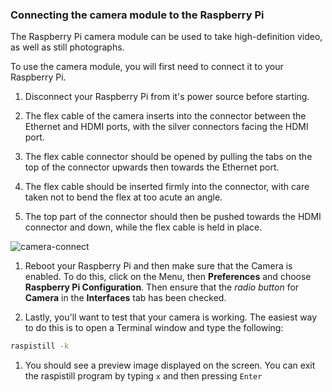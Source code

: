 ### Connecting the camera module to the Raspberry Pi

The Raspberry Pi camera module can be used to take high-definition video, as well as still photographs.

To use the camera module, you will first need to connect it to your Raspberry Pi.

1. Disconnect your Raspberry Pi from it's power source before starting.

1. The flex cable of the camera inserts into the connector between the Ethernet and HDMI ports, with the silver connectors facing the HDMI port. 

1. The flex cable connector should be opened by pulling the tabs on the top of the connector upwards then towards the Ethernet port. 

1. The flex cable should be inserted firmly into the connector, with care taken not to bend the flex at too acute an angle.

1. The top part of the connector should then be pushed towards the HDMI connector and down, while the flex cable is held in place.

![camera-connect](images/camera-connect.gif)

1. Reboot your Raspberry Pi and then make sure that the Camera is enabled. To do this, click on the Menu, then **Preferences** and choose **Raspberry Pi Configuration**. Then ensure that the *radio button* for **Camera** in the **Interfaces** tab has been checked.

1. Lastly, you'll want to test that your camera is working. The easiest way to do this is to open a Terminal window and type the following:

~~~bash
raspistill -k
~~~

1. You should see a preview image displayed on the screen. You can exit the raspistill program by typing `x` and then pressing `Enter`

